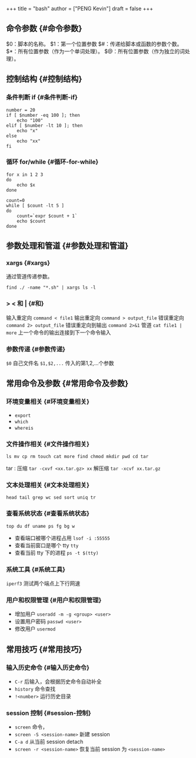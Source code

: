 +++
title = "bash"
author = ["PENG Kevin"]
draft = false
+++

## 命令参数 {#命令参数}

$0：脚本的名称。
$1：第一个位置参数
$#：传递给脚本或函数的参数个数。
$\*：所有位置参数（作为一个单词处理）。
$@：所有位置参数（作为独立的词处理）。


## 控制结构 {#控制结构}


### 条件判断 if {#条件判断-if}

```shell
number = 20
if [ $number -eq 100 ]; then
    echo "100"
elif [ $number -lt 10 ]; then
    echo "x"
else
    echo "xx"
fi
```


### 循环 for/while {#循环-for-while}

```shell
for x in 1 2 3
do
    echo $x
done
```

```shell
count=0
while [ $count -lt 5 ]
do
    count=`expr $count + 1`
    echo $count
done
```


## 参数处理和管道 {#参数处理和管道}


### xargs {#xargs}

通过管道传递参数。

```shell
find ./ -name "*.sh" | xargs ls -l
```


### &gt; &lt; 和 | {#和}

输入重定向 `command < file1`
输出重定向 `command > output_file`
错误重定向 `command 2> output_file`
错误重定向到输出 `command 2>&1`
管道 `cat file1 | more` 上一个命令的输出连接到下一个命令输入


### 参数传递 {#参数传递}

`$0` 自己文件名
`$1,$2,...` 传入的第1,2,...个参数


## 常用命令及参数 {#常用命令及参数}


### 环境变量相关 {#环境变量相关}

-   `export`
-   `which`
-   `whereis`


### 文件操作相关 {#文件操作相关}

`ls mv cp rm touch cat more find chmod mkdir pwd cd tar`

tar
: 压缩 `tar -cxvf <xx.tar.gz> xx`
    解压缩 `tar -xcvf xx.tar.gz`


### 文本处理相关 {#文本处理相关}

`head tail grep wc sed sort uniq tr`


### 查看系统状态 {#查看系统状态}

`top du df uname ps fg bg w`

-   查看端口被哪个进程占用 `lsof -i :55555`
-   查看当前窗口是哪个 tty `tty`
-   查看当前 tty 下的进程 `ps -t $(tty)`


### 系统工具 {#系统工具}

`iperf3` 测试两个端点上下行网速


### 用户和权限管理 {#用户和权限管理}

-   增加用户 `useradd -m -g <group> <user>`
-   设置用户密码 `passwd <user>`
-   修改用户 `usermod`


## 常用技巧 {#常用技巧}


### 输入历史命令 {#输入历史命令}

-   `C-r` 后输入，会根据历史命令自动补全
-   `history` 命令查找
-   `!<number>` 运行历史目录


### session 控制 {#session-控制}

-   `screen` 命令，
-   `screen -S <session-name>` 新建 session
-   `C-a d` 从当前 session detach
-   `screen -r <session-name>` 恢复当前 session 为 `<session-name>`
